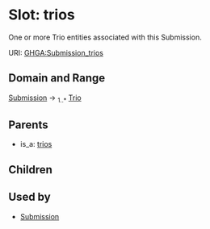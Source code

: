
# Slot: trios


One or more Trio entities associated with this Submission.

URI: [GHGA:Submission_trios](https://w3id.org/GHGA/Submission_trios)


## Domain and Range

[Submission](Submission.md) &#8594;  <sub>1..\*</sub> [Trio](Trio.md)

## Parents

 *  is_a: [trios](trios.md)

## Children


## Used by

 * [Submission](Submission.md)
